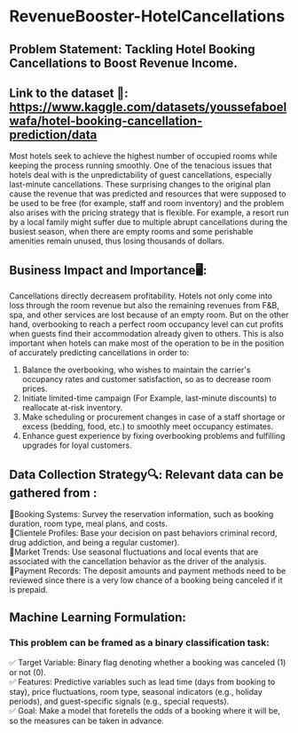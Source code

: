 # RevenueBooster-HotelCancellations

## Problem Statement: Tackling Hotel Booking Cancellations to Boost Revenue Income.

## Link to the dataset 📂: https://www.kaggle.com/datasets/youssefaboelwafa/hotel-booking-cancellation-prediction/data  

Most hotels seek to achieve the highest number of occupied rooms while keeping the process running smoothly. One of the tenacious issues that hotels deal with is the unpredictability of guest cancellations, especially last-minute cancellations. These surprising changes to the original plan cause the revenue that was predicted and resources that were supposed to be used to be free (for example, staff and room inventory) and the problem also arises with the pricing strategy that is flexible. For example, a resort run by a local family might suffer due to multiple abrupt cancellations during the busiest season, when there are empty rooms and some perishable amenities remain unused, thus losing thousands of dollars.

## Business Impact and Importance🖥️:

Cancellations directly decreasem profitability. Hotels not only come into loss through the room revenue but also the remaining revenues from F&B, spa, and other services are lost because of an empty room. But on the other hand, overbooking to reach a perfect room occupancy level can cut profits when guests find their accommodation already given to others. This is also important when hotels can make most of the operation to be in the position of accurately predicting cancellations in order to:

1. Balance the overbooking, who wishes to maintain the carrier's occupancy rates and customer satisfaction, so as to decrease room prices.
2. Initiate limited-time campaign (For Example, last-minute discounts) to reallocate at-risk inventory.
3. Make scheduling or procurement changes in case of a staff shortage or excess (bedding, food, etc.) to smoothly meet occupancy estimates.
4. Enhance guest experience by fixing overbooking problems and fulfilling upgrades for loyal customers.

## Data Collection Strategy🔍: Relevant data can be gathered from :

🔸Booking Systems: Survey the reservation information, such as booking duration, room type, meal plans, and costs.  
🔸Clientele Profiles: Base your decision on past behaviors criminal record, drug addiction, and being a regular customer).  
🔸Market Trends: Use seasonal fluctuations and local events that are associated with the cancellation behavior as the driver of the analysis.  
🔸Payment Records: The deposit amounts and payment methods need to be reviewed since there is a very low chance of a booking being canceled if it is prepaid.

## Machine Learning Formulation:

### This problem can be framed as a binary classification task:  
✅ Target Variable: Binary flag denoting whether a booking was canceled (1) or not (0).  
✅ Features: Predictive variables such as lead time (days from booking to stay), price fluctuations, room type, seasonal indicators (e.g., holiday periods), and guest-specific signals (e.g., special requests).  
✅ Goal: Make a model that foretells the odds of a booking where it will be, so the measures can be taken in advance.
